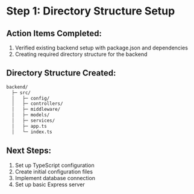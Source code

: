 # Step 1: Directory Structure Setup

## Action Items Completed:
1. Verified existing backend setup with package.json and dependencies
2. Creating required directory structure for the backend

## Directory Structure Created:
```bash
backend/
  ├─ src/
  │   ├─ config/
  │   ├─ controllers/
  │   ├─ middleware/
  │   ├─ models/
  │   ├─ services/
  │   ├─ app.ts
  │   └─ index.ts
```

## Next Steps:
1. Set up TypeScript configuration
2. Create initial configuration files
3. Implement database connection
4. Set up basic Express server 